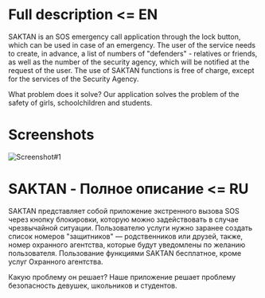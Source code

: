 # Full description <= EN

SAKTAN is an SOS emergency call application through the lock button, which can be used in case of an emergency. The user of the service needs to create, in advance, a list of numbers of "defenders" - relatives or friends, as well as the number of the security agency, which will be notified at the request of the user. The use of SAKTAN functions is free of charge, except for the services of the Security Agency.

What problem does it solve? Our application solves the problem of the safety of girls, schoolchildren and students.

# Screenshots

![Screenshot#1](https://github.com/omurbekjk/sos-safety-app/blob/master/saktan.jpg)


# SAKTAN - Полное описание <= RU

SAKTAN представляет собой приложение экстренного вызова SOS через кнопку блокировки, которую можно задействовать в случае чрезвычайной ситуации. Пользователю услуги нужно заранее создать список номеров "защитников" — родственников или друзей, также, номер охранного агентства, которые будут уведомлены по желанию пользователя.
Пользование функциями SAKTAN бесплатное, кроме услуг Охранного агентства.

Какую проблему он решает?
Наше приложение решает проблему безопасность девушек, школьников и студентов.
